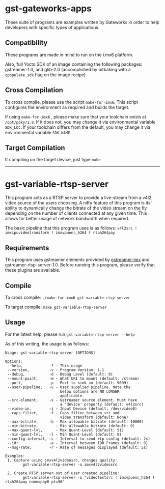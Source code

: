 # gst-gateworks-apps #

These suite of programs are examples written by Gateworks in order to help developers with specific types of applications.

## Compatibility ##

These programs are made in mind to run on the i.mx6 platform.

Also, full Yocto SDK of an image containing the following packages: gstreamer-1.0, and glib-2.0 (accomplished by bitbaking with a `-cpopulate_sdk` flag on the image recipe)

## Cross Compilation ##

To cross compile, please use the script `make-for-imx6`. This script configures the environment as required and builds the target.

If using `make-for-imx6` , please make sure that your toolchain exists at `/opt/poky/1.8`. If it does not, you may change it via environmental variable `SDK_LOC`. If your toolchain differs from the default, you may change it via environmental variable `SDK_NAME`.

## Target Compilation ##

If compiling on the target device, just type `make`


----------


# gst-variable-rtsp-server #

This program acts as a RTSP server to provide a live-stream from a v4l2 video source of the users choosing. A nifty feature of this program is its' ability to dynamically change the bitrate of the video stream on the fly depending on the number of clients connected at any given time. This allows for better usage of network bandwidth when required.

The basic pipeline that this program uses is as follows: `v4l2src ! imxipuvideotransform ! imxvpuenc_h264 ! rtph264pay`

## Requirements ##

This program uses gstreamer elements provided by [gstreamer-imx](https://github.com/Freescale/gstreamer-imx) and gstreamer-rtsp-server-1.0. Before running this program, please verify that these plugins are available.

## Compile ##

To cross compile: `./make-for-imx6 gst-variable-rtsp-server`

To target compile: `make gst-variable-rtsp-server`


## Usage ##
For the latest help, please run `gst-variable-rtsp-server --help`

As of this writing, the usage is as follows:

```
Usage: gst-variable-rtsp-server [OPTIONS]

Options:
 --help,            -? - This usage
 --version,         -v - Program Version: 1.1
 --debug,           -d - Debug Level (default: 0)
 --mount-point,     -m - What URI to mount (default: /stream)
 --port,            -p - Port to sink on (default: 9099)
 --user-pipeline,   -u - User supplied pipeline. Note the
                         below options are NO LONGER
                         applicable.
 --src-element,     -s - Gstreamer source element. Must have
                         a 'device' property (default: v4l2src)
 --video-in,        -i - Input Device (default: /dev/video0)
 --caps-filter,     -f - Caps filter between src and
                         video transform (default: None)
 --max-bitrate,     -b - Max allowable bitrate (default: 10000)
 --min-bitrate,        - Min allowable bitrate (default: 0)
 --max-quant-lvl,      - Max Quant-Level (default: 51)
 --min-quant-lvl,   -l - Min Quant-Level (default: 0)
 --config-interval, -c - Interval to send rtp config (default: 2s)
 --idr              -a - Interval between IDR Frames (default: 0)
 --msg-rate,        -r - Rate of messages displayed (default: 5s)

Examples:
 1. Capture using imxv4l2videosrc, changes quality:
        gst-variable-rtsp-server -s imxv4l2videosrc

 2. Create RTSP server out of user created pipeline:
        gst-variable-rtsp-server -u "videotestsrc ! imxvpuenc_h264 ! rtph264pay name=pay0 pt=96"
```
